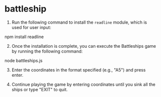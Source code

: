 # battleship

1. Run the following command to install the `readline` module, which is used for user input:

npm install readline

2. Once the installation is complete, you can execute the Battleships game by running the following command:

node battleships.js

3. Enter the coordinates in the format specified (e.g., "A5") and press enter.

4. Continue playing the game by entering coordinates until you sink all the ships or type "EXIT" to quit.
